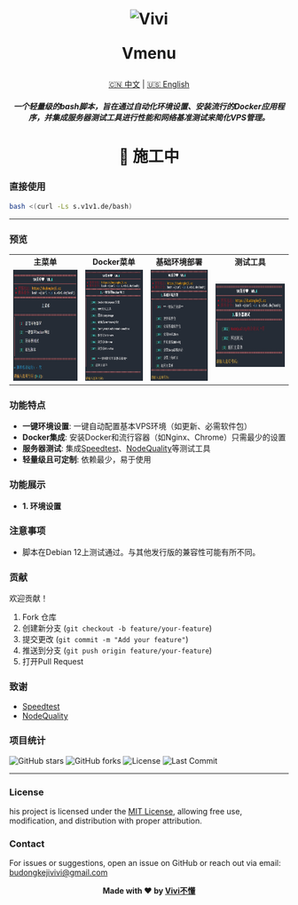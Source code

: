 <h1 align="center">
 <img src="https://pic.budongkeji.cc/i/2025/02/19/p9a4x7.webp" alt="Vivi" width="68" />
 
  Vmenu
</h1>

<div align="center">
 <a href="README_CN.md">🇨🇳 中文</a> |  <a href="README.md">🇺🇸 English</a> 
</div>

<h5 align="center">
一个轻量级的bash脚本，旨在通过自动化环境设置、安装流行的Docker应用程序，并集成服务器测试工具进行性能和网络基准测试来简化VPS管理。
</h5>

<h1 align="center">🚧 施工中</h1>

### 直接使用
```bash
bash <(curl -Ls s.v1v1.de/bash)
```

---

### 预览
<div align="center">
<table>
  <tr>
    <td align="center"><strong>主菜单</strong></td>
    <td align="center"><strong>Docker菜单</strong></td>
    <td align="center"><strong>基础环境部署</strong></td>
    <td align="center"><strong>测试工具</strong></td>
  </tr>
  <tr>
    <td align="center"><img src="./Preview/pic_main.png" alt="主菜单" height="200" /></td>
    <td align="center"><img src="./Preview/pic_docker.png" alt="Docker菜单" height="200" /></td>
    <td align="center"><img src="./Preview/pic_newvps.png" alt="基础环境部署" height="200" /></td>
    <td align="center"><img src="./Preview/pic_test.png" alt="测试工具" height="150" /></td>
  </tr>
</table>
</div>

### 功能特点
- **一键环境设置**: 一键自动配置基本VPS环境（如更新、必需软件包）
- **Docker集成**: 安装Docker和流行容器（如Nginx、Chrome）只需最少的设置
- **服务器测试**: 集成[Speedtest](https://github.com/sivel/speedtest-cli)、[NodeQuality](https://github.com/LloydAsp/NodeQuality)等测试工具
- **轻量级且可定制**: 依赖最少，易于使用

### 功能展示
- **1. 环境设置**

### 注意事项
- 脚本在Debian 12上测试通过。与其他发行版的兼容性可能有所不同。

### 贡献
欢迎贡献！

1. Fork 仓库
2. 创建新分支 (`git checkout -b feature/your-feature`)
3. 提交更改 (`git commit -m "Add your feature"`)
4. 推送到分支 (`git push origin feature/your-feature`)
5. 打开Pull Request

### 致谢
- [Speedtest](https://github.com/sivel/speedtest-cli)
- [NodeQuality](https://github.com/LloydAsp/NodeQuality)

### 项目统计
![GitHub stars](https://img.shields.io/github/stars/vivibudong/Vmenu?style=social)
![GitHub forks](https://img.shields.io/github/forks/vivibudong/Vmenu?style=social)
![License](https://img.shields.io/github/license/vivibudong/Vmenu)
![Last Commit](https://img.shields.io/github/last-commit/vivibudong/Vmenu)

---

### License

his project is licensed under the [MIT License](LICENSE), allowing free use, modification, and distribution with proper attribution.

### Contact

For issues or suggestions, open an issue on GitHub or reach out via email: budongkejivivi@gmail.com

<div align="center"> <strong>Made with ❤️ by <a href="https://github.com/vivibudong">Vivi不懂</a></strong> </div>
